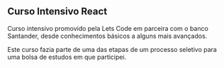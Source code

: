 ## Curso Intensivo React

Curso intensivo promovido pela Lets Code em parceira com o banco Santander, desde conhecimentos básicos a alguns mais avançados.

Este curso fazia parte de uma das etapas de um processo seletivo para uma bolsa de estudos em que participei.
